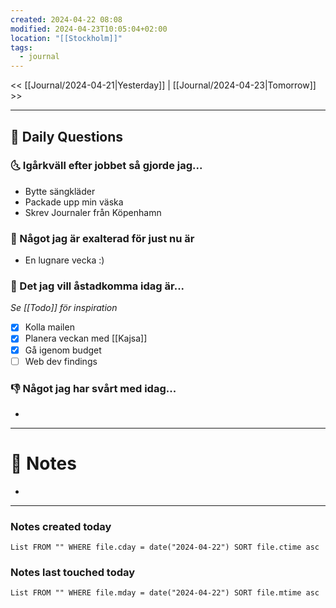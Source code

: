 ```yaml
---
created: 2024-04-22 08:08
modified: 2024-04-23T10:05:04+02:00
location: "[[Stockholm]]"
tags:
  - journal
---
```


<< [[Journal/2024-04-21|Yesterday]] | [[Journal/2024-04-23|Tomorrow]] >>

---

## 📅 Daily Questions

### 🌜 Igårkväll efter jobbet så gjorde jag...

- Bytte sängkläder
- Packade upp min väska
- Skrev Journaler från Köpenhamn

### 🙌 Något jag är exalterad för just nu är

- En lugnare vecka :)

### 🚀 Det jag vill åstadkomma idag är...

_Se [[Todo]] för inspiration_

- [x] Kolla mailen
- [x] Planera veckan med [[Kajsa]]
- [x] Gå igenom budget
- [ ] Web dev findings

### 👎 Något jag har svårt med idag...

-

---

# 📝 Notes

-

---

### Notes created today

```dataview
List FROM "" WHERE file.cday = date("2024-04-22") SORT file.ctime asc
```

### Notes last touched today

```dataview
List FROM "" WHERE file.mday = date("2024-04-22") SORT file.mtime asc
```
